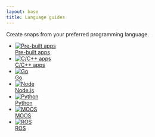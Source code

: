 ```yaml
---
layout: base
title: Language guides
---
```


Create snaps from your preferred programming language.

<div class="eight-col">
  <ul class="inline-logos equal-height">
    <li class="inline-logos__item box">
      <a href="/build-snaps/pre-built"><img class="inline-logos__image" src="{{ site.asset_path }}24be2e8c-adwaita-package.png" alt="Pre-built apps" /><br />Pre-built apps</a>
    </li>
    <li class="inline-logos__item box">
      <a href="/build-snaps/c"><img class="inline-logos__image" src="{{ site.asset_path }}24be2e8c-adwaita-package.png" alt="C/C++ apps" /><br />C/C++ apps</a>
    </li>
    <li class="inline-logos__item box">
      <a href="/build-snaps/go"><img class="inline-logos__image" src="{{ site.asset_path }}c85a212e-go-logo.png" alt="Go" /><br />Go</a>
    </li>
    <li class="inline-logos__item box">
      <a href="/build-snaps/node"><img class="inline-logos__image" src="{{ site.asset_path }}9735ad74-node-logo.png" alt="Node" /><br />Node.js</a>
    </li>
    <li class="inline-logos__item box">
      <a href="/build-snaps/python"><img class="inline-logos__image" src="{{ site.asset_path }}c3d9d13f-python-logo.png" alt="Python" /><br />Python</a>
    </li>
    <li class="inline-logos__item box">
      <a href="/build-snaps/moos"><img class="inline-logos__image" src="{{ site.asset_path }}04ff3e39-MOOSV-10-256.jpg" alt="MOOS" /><br />MOOS</a>
    </li>
    <li class="inline-logos__item box">
      <a href="/build-snaps/ros"><img class="inline-logos__image" src="{{ site.asset_path }}dc84f68e-c8749268-logo-ros.png" alt="ROS" /><br />ROS</a>
    </li>
  </ul>
</div>
